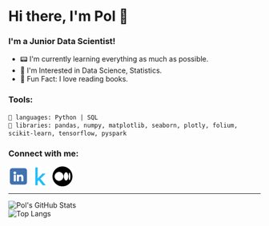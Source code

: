 # Hi there, I'm Pol 🐶

<!--
**hhej/hhej** is a ✨ _special_ ✨ repository because its `README.md` (this file) appears on your GitHub profile.

Here are some ideas to get you started:

- 🔭 I’m currently working on ...
- 🌱 I’m currently learning ...
- 👯 I’m looking to collaborate on ...
- 🤔 I’m looking for help with ...
- 💬 Ask me about ...
- 📫 How to reach me: ...
- 😄 Pronouns: ...
- ⚡ Fun fact: ...
-->

### I'm a Junior Data Scientist!
- 📟  I'm currently learning everything as much as possible.
- 💭  I'm Interested in Data Science, Statistics.
- 📖  Fun Fact: I love reading books.

### Tools:
    👀 languages: Python | SQL 
    🧠 libraries: pandas, numpy, matplotlib, seaborn, plotly, folium, scikit-learn, tensorflow, pyspark

### Connect with me:

[<img align="center" alt="hhej | LinkedIn" width="40px" src="images/linkedin_logo.png" />][linkedin]
[<img align="center" alt="hhej | Kaggle" width="40px" src="images/kaggle_logo.png" />][kaggle]
[<img align="center" alt="hhej | Medium" width="40px" src="images/medium_logo.png" />][medium]


---


![Pol's GitHub Stats](https://github-readme-stats.vercel.app/api?username=hhej&show_icons=true&theme=dracula)
<br>
![Top Langs](https://github-readme-stats.vercel.app/api/top-langs/?username=hhej&layout=compact&theme=dracula)

[linkedin]: https://www.linkedin.com/in/panjapol-am/
[kaggle]: https://www.kaggle.com/poltitor
[medium]: https://poltitor.medium.com/
